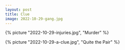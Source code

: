 ```yaml
---
layout: post
title: Clue
image: 2022-10-29-gang.jpg
---
```


{% picture "2022-10-29-injuries.jpg", "Murder" %}

{% picture "2022-10-29-a-clue.jpg", "Quite the Pair" %}
